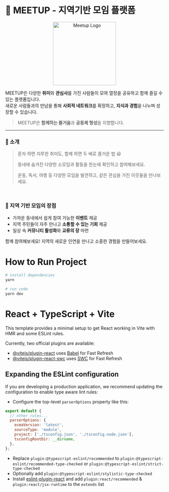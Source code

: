 # 🎉 MEETUP - 지역기반 모임 플랫폼

<p align="center">
  <img src="/public/icons/icon-512.png" alt="Meetup Logo" width="200"/>
</p>

MEETUP은 다양한 **취미**와 **관심사**를 가진 사람들이 모여 열정을 공유하고 함께 즐길 수 있는 플랫폼입니다.  
새로운 사람들과의 만남을 통해 **사회적 네트워크**를 확장하고, **지식과 경험**을 나누며 성장할 수 있습니다.

> MEETUP은 **함께하는 즐거움**과 **공동체 형성**을 지향합니다.

---

### 🔎 소개
<blockquote>
<p>혼자 하면 지루한 취미도, 함께 하면 두 배로 즐거운 법 😃</p>
<p>동네에 숨겨진 다양한 소모임과 활동을 한눈에 확인하고 참여해보세요.</p>
<p>운동, 독서, 여행 등 다양한 모임을 발견하고, 같은 관심을 가진 이웃들을 만나보세요.</p>
</blockquote>
<br>

### 📍 지역 기반 모임의 장점

- 가까운 동네에서 쉽게 참여 가능한 **이벤트** 제공
- 지역 주민들이 자주 만나고 **소통할 수 있는 기회** 제공
- 일상 속 **커뮤니티 활성화**와 **교류의 장** 마련

함께 참여해보세요! 지역의 새로운 인연을 만나고 소중한 경험을 만들어보세요.

# How to Run Project

```bash
# install dependencies
yarn

# run code
yarn dev
```

# React + TypeScript + Vite

This template provides a minimal setup to get React working in Vite with HMR and some ESLint rules.

Currently, two official plugins are available:

- [@vitejs/plugin-react](https://github.com/vitejs/vite-plugin-react/blob/main/packages/plugin-react/README.md) uses [Babel](https://babeljs.io/) for Fast Refresh
- [@vitejs/plugin-react-swc](https://github.com/vitejs/vite-plugin-react-swc) uses [SWC](https://swc.rs/) for Fast Refresh

## Expanding the ESLint configuration

If you are developing a production application, we recommend updating the configuration to enable type aware lint rules:

- Configure the top-level `parserOptions` property like this:

```js
export default {
  // other rules...
  parserOptions: {
    ecmaVersion: 'latest',
    sourceType: 'module',
    project: ['./tsconfig.json', './tsconfig.node.json'],
    tsconfigRootDir: __dirname,
  },
};
```

- Replace `plugin:@typescript-eslint/recommended` to `plugin:@typescript-eslint/recommended-type-checked` or `plugin:@typescript-eslint/strict-type-checked`
- Optionally add `plugin:@typescript-eslint/stylistic-type-checked`
- Install [eslint-plugin-react](https://github.com/jsx-eslint/eslint-plugin-react) and add `plugin:react/recommended` & `plugin:react/jsx-runtime` to the `extends` list
